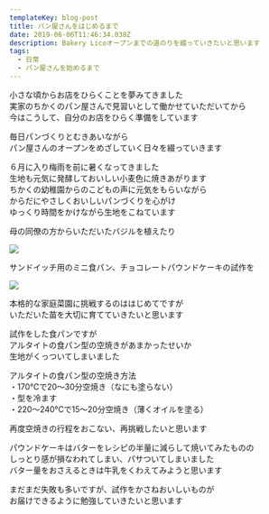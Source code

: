```yaml
---
templateKey: blog-post
title: パン屋さんをはじめるまで
date: 2019-06-06T11:46:34.038Z
description: Bakery Licoオープンまでの道のりを綴っていきたいと思います
tags:
  - 日常
  - パン屋さんを始めるまで
---
```

小さな頃からお店をひらくことを夢みてきました\
実家のちかくのパン屋さんで見習いとして働かせていただいてから\
今はこうして、自分のお店をひらく準備をしています



毎日パンづくりとむきあいながら\
パン屋さんのオープンをめざしていく日々を綴っていきます



６月に入り梅雨を前に暑くなってきました\
生地も元気に発酵しておいしい小麦色に焼きあがります\
ちかくの幼稚園からのこどもの声に元気をもらいながら\
からだにやさしくおいしいパンづくりを心がけ\
ゆっくり時間をかけながら生地をこねています



母の同僚の方からいただいたバジルを植えたり

![](/img/img_20190606_174434.jpg)

サンドイッチ用のミニ食パン、チョコレートパウンドケーキの試作を

![](/img/img_20190606_145423.jpg)



本格的な家庭菜園に挑戦するのははじめてですが\
いただいた苗を大切に育てていきたいと思います

試作をした食パンですが\
アルタイトの食パン型の空焼きがあまかったせいか\
生地がくっついてしまいました

アルタイトの食パン型の空焼き方法\
・170℃で20～30分空焼き（なにも塗らない）\
・型を冷ます\
・220～240℃で15～20分空焼き（薄くオイルを塗る）

再度空焼きの行程をおこない、再挑戦したいと思います

パウンドケーキはバターをレシピの半量に減らして焼いてみたものの\
しっとり感が損なわれてしまい、パサついてしまいました\
バター量をおさえるときは牛乳をくわえてみようと思います



まだまだ失敗も多いですが、試作をかさねおいしいものが\
お届けできるように勉強していきたいと思います
